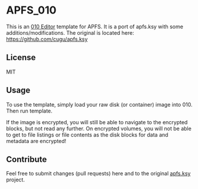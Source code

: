# APFS_010
This is an [010 Editor](http://sweetscape.com/010editor/) template for APFS. It is a port of apfs.ksy with some additions/modifications. The original is located here:
https://github.com/cugu/apfs.ksy

## License
MIT

## Usage
To use the template, simply load your raw disk (or container) image into 010. Then run template. 

If the image is encrypted, you will still be able to navigate to the encrypted blocks, but not read any further. On encrypted volumes, you will not be able to get to file listings or file contents as the disk blocks for data and metadata are encrypted!

## Contribute
Feel free to submit changes (pull requests) here and to the original [apfs.ksy](https://github.com/cugu/apfs.ksy) project.
